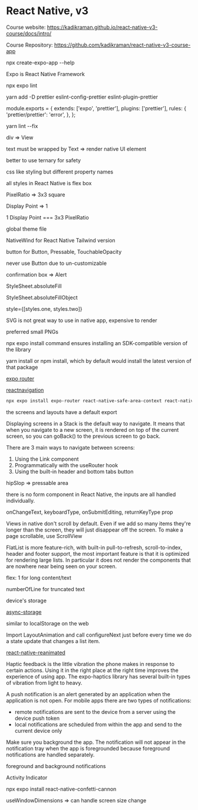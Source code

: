 # React Native, v3

Course website: <https://kadikraman.github.io/react-native-v3-course/docs/intro/>

Course Repository: <https://github.com/kadikraman/react-native-v3-course-app>

npx create-expo-app --help

Expo is React Native Framework

npx expo lint

yarn add -D prettier eslint-config-prettier eslint-plugin-prettier

module.exports = {
  extends: ['expo', 'prettier'],
  plugins: ['prettier'],
  rules: {
    'prettier/prettier': 'error',
  },
};

yarn lint --fix

div => View

text must be wrapped by Text => render native UI element

better to use ternary for safety

css like styling but different property names

all styles in React Native is flex box

PixelRatio => 3x3 square

Display Point => 1

1 Display Point === 3x3 PixelRatio

global theme file

NativeWind for React Native Tailwind version

button for Button, Pressable, TouchableOpacity

never use Button due to un-customizable

confirmation box => Alert

StyleSheet.absoluteFill

StyleSheet.absoluteFillObject

style={[styles.one, styles.two]}

SVG is not great way to use in native app, expensive to render

preferred small PNGs

npx expo install command ensures installing an SDK-compatible version of the library

yarn install or npm install, which by default would install the latest version of that package

[expo router](https://docs.expo.dev/router/introduction/)

[reactnavigation](https://reactnavigation.org/docs/getting-started)

```bash
npx expo install expo-router react-native-safe-area-context react-native-screens expo-linking expo-constants expo-status-bar
```

the screens and layouts have a default export

Displaying screens in a Stack is the default way to navigate. It means that when you navigate to a new screen, it is rendered on top of the current screen, so you can goBack() to the previous screen to go back.

There are 3 main ways to navigate between screens:

1. Using the Link component
2. Programmatically with the useRouter hook
3. Using the built-in header and bottom tabs button

hipSlop => pressable area

there is no form component in React Native, the inputs are all handled individually.

onChangeText, keyboardType, onSubmitEditing,  returnKeyType prop

Views in native don't scroll by default. Even if we add so many items they're longer than the screen, they will just disappear off the screen. To make a page scrollable, use ScrollView

FlatList is more feature-rich, with built-in pull-to-refresh, scroll-to-index, header and footer support, the most important feature is that it is optimized for rendering large lists. In particular it does not render the components that are nowhere near being seen on your screen.

flex: 1 for long content/text

numberOfLine for truncated text

device's storage

[async-storage](https://react-native-async-storage.github.io/async-storage/docs/usage/)

similar to localStorage on the web

Import LayoutAnimation and call configureNext just before every time we do a state update that changes a list item.

[react-native-reanimated](https://docs.swmansion.com/react-native-reanimated/)

Haptic feedback is the little vibration the phone makes in response to certain actions. Using it in the right place at the right time improves the experience of using app. The expo-haptics library has several built-in types of vibration from light to heavy.

A push notification is an alert generated by an application when the application is not open. For mobile apps there are two types of notifications:

- remote notifications are sent to the device from a server using the device push token
- local notifications are scheduled from within the app and send to the current device only

Make sure you background the app. The notification will not appear in the notification tray when the app is foregrounded because foreground notifications are handled separately.

foreground and background notifications

Activity Indicator

npx expo install react-native-confetti-cannon

useWindowDimensions => can handle screen size change
